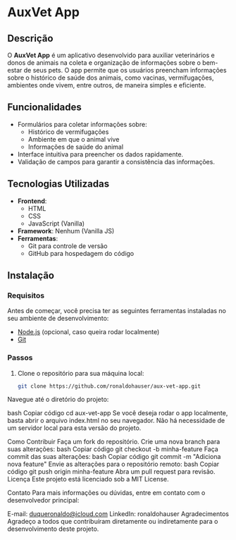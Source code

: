 # AuxVet App

## Descrição

O **AuxVet App** é um aplicativo desenvolvido para auxiliar veterinários e donos de animais na coleta e organização de informações sobre o bem-estar de seus pets. O app permite que os usuários preencham informações sobre o histórico de saúde dos animais, como vacinas, vermifugações, ambientes onde vivem, entre outros, de maneira simples e eficiente.

## Funcionalidades

- Formulários para coletar informações sobre:
  - Histórico de vermifugações
  - Ambiente em que o animal vive
  - Informações de saúde do animal
- Interface intuitiva para preencher os dados rapidamente.
- Validação de campos para garantir a consistência das informações.

## Tecnologias Utilizadas

- **Frontend**: 
  - HTML
  - CSS
  - JavaScript (Vanilla)
- **Framework**: Nenhum (Vanilla JS)
- **Ferramentas**:
  - Git para controle de versão
  - GitHub para hospedagem do código

## Instalação

### Requisitos

Antes de começar, você precisa ter as seguintes ferramentas instaladas no seu ambiente de desenvolvimento:

- [Node.js](https://nodejs.org) (opcional, caso queira rodar localmente)
- [Git](https://git-scm.com/)

### Passos

1. Clone o repositório para sua máquina local:
   ```bash
   git clone https://github.com/ronaldohauser/aux-vet-app.git
Navegue até o diretório do projeto:

bash
Copiar código
cd aux-vet-app
Se você deseja rodar o app localmente, basta abrir o arquivo index.html no seu navegador. Não há necessidade de um servidor local para esta versão do projeto.

Como Contribuir
Faça um fork do repositório.
Crie uma nova branch para suas alterações:
bash
Copiar código
git checkout -b minha-feature
Faça commit das suas alterações:
bash
Copiar código
git commit -m "Adiciona nova feature"
Envie as alterações para o repositório remoto:
bash
Copiar código
git push origin minha-feature
Abra um pull request para revisão.
Licença
Este projeto está licenciado sob a MIT License.

Contato
Para mais informações ou dúvidas, entre em contato com o desenvolvedor principal:

E-mail: duqueronaldo@icloud.com
LinkedIn: ronaldohauser
Agradecimentos
Agradeço a todos que contribuíram diretamente ou indiretamente para o desenvolvimento deste projeto.


